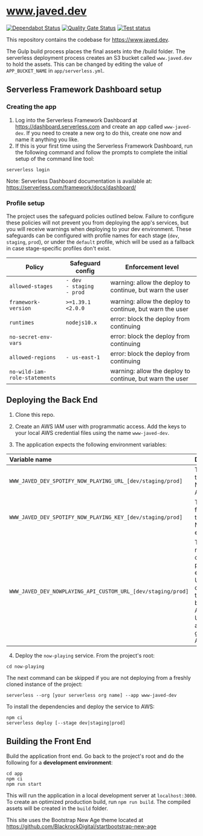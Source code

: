 # www.javed.dev

[![Dependabot Status](https://api.dependabot.com/badges/status?host=github&repo=akhtarja/www.javed.dev)](https://dependabot.com)
[![Quality Gate Status](https://sonarcloud.io/api/project_badges/measure?project=akhtarja_www.javed.dev&metric=alert_status)](https://sonarcloud.io/dashboard?id=akhtarja_www.javed.dev)
[![Test status](https://github.com/akhtarja/www.javed.dev/workflows/test/badge.svg)](https://github.com/akhtarja/www.javed.dev/actions)

This repository contains the codebase for https://www.javed.dev.

The Gulp build process places the final assets into the /build folder. The serverless deployment process creates an S3 bucket called `www.javed.dev` to hold the assets. This can be changed by editing the value of `APP_BUCKET_NAME` in `app/serverless.yml`.

## Serverless Framework Dashboard setup

### Creating the app

1. Log into the Serverless Framework Dashboard at https://dashboard.serverless.com and create an app called `www-javed-dev`. If you need to create a new org to do this, create one now and name it anything you like.
2. If this is your first time using the Serverless Framework Dashboard, run the following command and follow the prompts to complete the initial setup of the command line tool:

```
serverless login
```

Note: Serverless Dashboard documentation is available at: https://serverless.com/framework/docs/dashboard/

### Profile setup

The project uses the safeguard policies outlined below. Failure to configure these policies will not prevent you from deploying the app's services, but you will receive warnings when deploying to your dev environment. These safeguards can be configured with profile names for each stage (`dev`, `staging`, `prod`), or under the `default` profile, which will be used as a fallback in case stage-specific profiles don't exist.

| Policy                        | Safeguard config                   | Enforcement level                                        |
| ----------------------------- | ---------------------------------- | -------------------------------------------------------- |
| `allowed-stages`              | `- dev`<br>`- staging`<br>`- prod` | warning: allow the deploy to continue, but warn the user |
| `framework-version`           | `>=1.39.1 <2.0.0`                  | warning: allow the deploy to continue, but warn the user |
| `runtimes`                    | `nodejs10.x`                       | error: block the deploy from continuing                  |
| `no-secret-env-vars`          |                                    | error: block the deploy from continuing                  |
| `allowed-regions`             | `- us-east-1`                      | error: block the deploy from continuing                  |
| `no-wild-iam-role-statements` |                                    | warning: allow the deploy to continue, but warn the user |

## Deploying the Back End

1. Clone this repo.

2. Create an AWS IAM user with programmatic access. Add the keys to your local AWS credential files using the name `www-javed-dev`.

3. The application expects the following environment variables:

| Variable name                                                | Description                                                                                                                                                |
| :----------------------------------------------------------- | :--------------------------------------------------------------------------------------------------------------------------------------------------------- |
| `WWW_JAVED_DEV_SPOTIFY_NOW_PLAYING_URL_[dev/staging/prod]`   | The URL of the Spotify Now Playing API endpoint                                                                                                            |
| `WWW_JAVED_DEV_SPOTIFY_NOW_PLAYING_KEY_[dev/staging/prod]`   | The API key for use with the Spotify Now Playing endpoint                                                                                                  |
| `WWW_JAVED_DEV_NOWPLAYING_API_CUSTOM_URL_[dev/staging/prod]` | The absolute root URL of a custom now playing endpoint URL, if desired. If this is left blank, the API endpoint URL will be automatically generated by AWS |

4. Deploy the `now-playing` service. From the project's root:

```
cd now-playing
```

The next command can be skipped if you are not deploying from a freshly cloned instance of the project:

```
serverless --org [your serverless org name] --app www-javed-dev
```

To install the dependencies and deploy the service to AWS:

```
npm ci
serverless deploy [--stage dev|staging|prod]
```

## Building the Front End

Build the application front end. Go back to the project's root and do the following for a **development environment**:

```
cd app
npm ci
npm run start
```

This will run the application in a local development server at `localhost:3000`. To create an optimized production build, run `npm run build`. The compiled assets will be created in the `build` folder.

This site uses the Bootstrap New Age theme located at https://github.com/BlackrockDigital/startbootstrap-new-age
